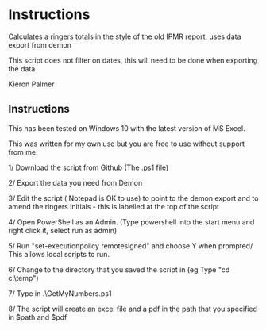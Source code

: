 # Instructions
Calculates a ringers totals in the style of the old IPMR report, uses data export from demon

This script does not filter on dates, this will need to be done when exporting the data

Kieron Palmer

## Instructions

This has been tested on Windows 10 with the latest version of MS Excel.

This was written for my own use but you are free to use without support from me.

1/ Download the script from Github (The .ps1 file)

2/ Export the data you need from Demon

3/ Edit the script ( Notepad is OK to use) to point to the demon export and to amend the ringers initials - this is labelled at the top of the script

4/ Open PowerShell as an Admin. (Type powershell into the start menu and right click it, select run as admin)

5/ Run "set-executionpolicy remotesigned" and choose Y when prompted/ This allows local scripts to run.

6/ Change to the directory that you saved the script in  (eg Type "cd c:\temp")

7/ Type in .\GetMyNumbers.ps1

8/ The script will create an excel file and a pdf in the path that you specified in $path and $pdf
